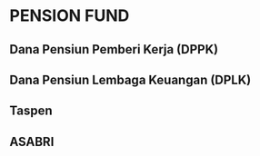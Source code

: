 # PENSION FUND

## Dana Pensiun Pemberi Kerja (DPPK)

## Dana Pensiun Lembaga Keuangan (DPLK)

## Taspen

## ASABRI